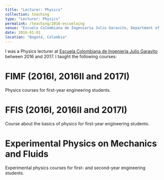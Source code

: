 ```yaml
---
title: "Lecturer: Physics"
collection: teaching
type: "Lecturer: Physics"
permalink: /teaching/2016-escuelaing
venue: "Escuela Colombiana de Ingeniería Julio Garavito, Department of Natural Sciences"
date: 2016-01-01
location: "Bogotá, Colombia"
---
```


I was a Physics lecturer at [Escuela Colombiana de Ingeniería Julio Garavito](https://www.escuelaing.edu.co/es/) between 2016 and 2017. I taught the following courses:


FIMF (2016I, 2016II and 2017I)
======
Physics courses for first-year engineering students.

FFIS (2016I, 2016II and 2017I)
======
Course about the basics of physics for first-year engineering students.

Experimental Physics on Mechanics and Fluids
======
Experimental physics courses for first- and second-year engineering students.
